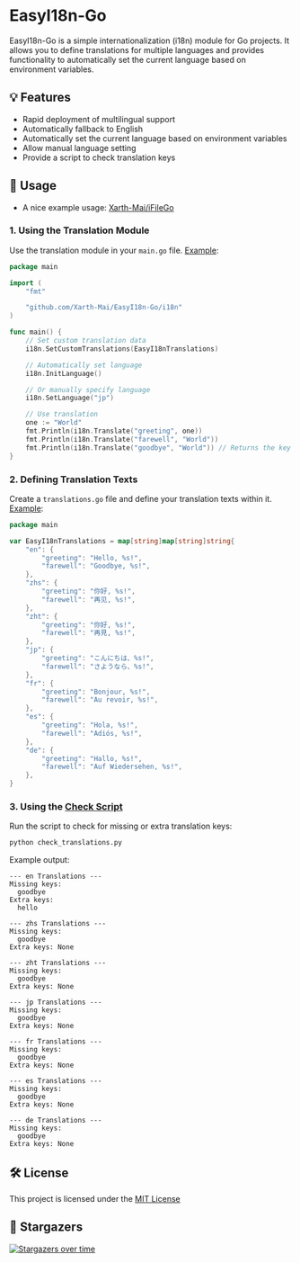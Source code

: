 # EasyI18n-Go

EasyI18n-Go is a simple internationalization (i18n) module for Go projects. It allows you to define translations for multiple languages and provides functionality to automatically set the current language based on environment variables.

## 💡 Features

- Rapid deployment of multilingual support
- Automatically fallback to English
- Automatically set the current language based on environment variables
- Allow manual language setting
- Provide a script to check translation keys

## 📝 Usage

- A nice example usage: [Xarth-Mai/iFileGo](https://github.com/Xarth-Mai/iFileGo)

### 1. Using the Translation Module

Use the translation module in your `main.go` file. [Example](https://github.com/Xarth-Mai/EasyI18n-Go/blob/main/main.go):

```go
package main

import (
	"fmt"

	"github.com/Xarth-Mai/EasyI18n-Go/i18n"
)

func main() {
	// Set custom translation data
	i18n.SetCustomTranslations(EasyI18nTranslations)

	// Automatically set language
	i18n.InitLanguage()

	// Or manually specify language
	i18n.SetLanguage("jp")

	// Use translation
	one := "World"
	fmt.Println(i18n.Translate("greeting", one))
	fmt.Println(i18n.Translate("farewell", "World"))
	fmt.Println(i18n.Translate("goodbye", "World")) // Returns the key name if no match is found
}
```

### 2. Defining Translation Texts

Create a `translations.go` file and define your translation texts within it. [Example](https://github.com/Xarth-Mai/EasyI18n-Go/blob/main/translations.go):

```go
package main

var EasyI18nTranslations = map[string]map[string]string{
	"en": {
		"greeting": "Hello, %s!",
		"farewell": "Goodbye, %s!",
	},
	"zhs": {
		"greeting": "你好, %s!",
		"farewell": "再见, %s!",
	},
	"zht": {
		"greeting": "你好, %s!",
		"farewell": "再見, %s!",
	},
	"jp": {
		"greeting": "こんにちは、%s!",
		"farewell": "さようなら、%s!",
	},
	"fr": {
		"greeting": "Bonjour, %s!",
		"farewell": "Au revoir, %s!",
	},
	"es": {
		"greeting": "Hola, %s!",
		"farewell": "Adiós, %s!",
	},
	"de": {
		"greeting": "Hallo, %s!",
		"farewell": "Auf Wiedersehen, %s!",
	},
}
```

### 3. Using the [Check Script](https://github.com/Xarth-Mai/EasyI18n-Go/blob/main/check_translations.py)

Run the script to check for missing or extra translation keys:

```bash
python check_translations.py
```

Example output:

```
--- en Translations ---
Missing keys:
  goodbye
Extra keys:
  hello

--- zhs Translations ---
Missing keys:
  goodbye
Extra keys: None

--- zht Translations ---
Missing keys:
  goodbye
Extra keys: None

--- jp Translations ---
Missing keys:
  goodbye
Extra keys: None

--- fr Translations ---
Missing keys:
  goodbye
Extra keys: None

--- es Translations ---
Missing keys:
  goodbye
Extra keys: None

--- de Translations ---
Missing keys:
  goodbye
Extra keys: None
```

## 🛠 License

This project is licensed under the [MIT License](https://github.com/Xarth-Mai/EasyI18n-Go?tab=MIT-1-ov-file#)

## 🌟 Stargazers

[![Stargazers over time](https://starchart.cc/Xarth-Mai/EasyI18n-Go.svg?variant=adaptive)](https://starchart.cc/Xarth-Mai/EasyI18n-Go)
